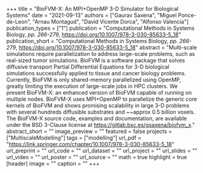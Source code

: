 +++
title = "BioFVM-X: An MPI+OpenMP 3-D Simulator for Biological Systems"
date = "2021-09-13"
authors = ["Gaurav Saxena", "Miguel Ponce-de-Leon", "Arnau Montagud", "David Vicente Dorca", "Alfonso Valencia"]
publication_types = ["1"]
publication = "Computational Methods in Systems Biology, _pp. 266-279_, https://doi.org/10.1007/978-3-030-85633-5_18"
publication_short = "Computational Methods in Systems Biology, _pp. 266-279_, https://doi.org/10.1007/978-3-030-85633-5_18"
abstract = "Multi-scale simulations require parallelization to address large-scale problems, such as real-sized tumor simulations. BioFVM is a software package that solves diffusive transport Partial Differential Equations for 3-D biological simulations successfully applied to tissue and cancer biology problems. Currently, BioFVM is only shared-memory parallelized using OpenMP, greatly limiting the execution of large-scale jobs in HPC clusters. We present BioFVM-X: an enhanced version of BioFVM capable of running on multiple nodes. BioFVM-X uses MPI+OpenMP to parallelize the generic core kernels of BioFVM and shows promising scalability in large 3-D problems with several hundreds diffusible substrates and ~~approx 0.5 billion voxels. The BioFVM-X source code, examples and documentation, are available under the BSD 3-Clause license at https://gitlab.bsc.es/gsaxena/biofvm_x."
abstract_short = ""
image_preview = ""
featured = false
projects = ["MultiscaleModelling"]
tags = ["modelling"]
url_pdf = "https://link.springer.com/chapter/10.1007/978-3-030-85633-5_18"
url_preprint = ""
url_code = ""
url_dataset = ""
url_project = ""
url_slides = ""
url_video = ""
url_poster = ""
url_source = ""
math = true
highlight = true
[header]
image = ""
caption = ""
+++
